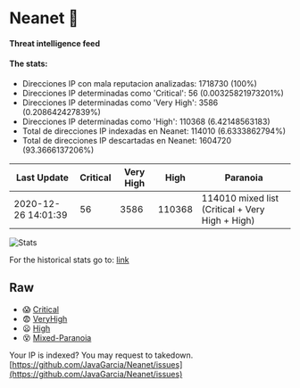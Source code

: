 # Neanet :hocho:
#### Threat intelligence feed
#### The stats:

- Direcciones IP con mala reputacion analizadas: 1718730 (100%)
- Direcciones IP determinadas como 'Critical':  56 (0.00325821973201%)
- Direcciones IP determinadas como 'Very High':  3586 (0.208642427839%)
- Direcciones IP determinadas como 'High':  110368 (6.42148563183)
- Total de direcciones IP indexadas en Neanet:  114010 (6.6333862794%)
- Total de direcciones IP descartadas en Neanet:  1604720 (93.3666137206%)

| Last Update | Critical | Very High | High | Paranoia |
| --- | --- | --- | --- | --- |
| 2020-12-26 14:01:39 | 56 | 3586 | 110368 | 114010 mixed list (Critical + Very High + High)|

![Stats](https://docs.google.com/spreadsheets/d/e/2PACX-1vSnaNMIXVabIpDJjufMlzH7poXnshF3mgd8Is1g9ytUEzVsP5my4Trn8f-xkoLLQ38xpL3HtmUexLo6/pubchart?oid=501124687&format=image)

For the historical stats go to: [link](/stats.csv)
## Raw
- :scream: [Critical](https://raw.githubusercontent.com/JavaGarcia/Neanet/master/blacklists/neanet_critical.txt)
- :fearful: [VeryHigh](https://raw.githubusercontent.com/JavaGarcia/Neanet/master/blacklists/neanet_veryHigh.txtt)
- :frowning: [High](https://raw.githubusercontent.com/JavaGarcia/Neanet/master/blacklists/neanet_high.txt)
- :dizzy_face: [Mixed-Paranoia](https://raw.githubusercontent.com/JavaGarcia/Neanet/master/blacklists/neanet_all.txt)


Your IP is indexed? You may request to takedown. [https://github.com/JavaGarcia/Neanet/issues](https://github.com/JavaGarcia/Neanet/issues)














































































































































































































































































































































































































































































































































































































































































































































































































































































































































































































































































































































































































































































































































































































































































































































































































































































































































































































































































































































































































































































































































































































































































































































































































































































































































































































































































































































































































































































































































































































































































































































































